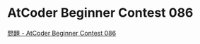AtCoder Beginner Contest 086
===

[問題 - AtCoder Beginner Contest 086](https://atcoder.jp/contests/abc086/tasks)
